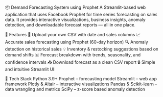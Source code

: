 📦 Demand Forecasting System using Prophet
A Streamlit-based web application that uses Facebook Prophet for time series forecasting on sales data. It provides interactive visualizations, business insights, anomaly detection, and downloadable forecast reports — all in one place.

🚀 Features
📁 Upload your own CSV with date and sales columns
📈 Accurate sales forecasting using Prophet (60-day horizon)
🔍 Anomaly detection on historical sales
💡 Inventory & restocking suggestions based on demand shifts
📊 Forecast breakdown with trends, seasonality, and confidence intervals
📥 Download forecast as a clean CSV report
🔒 Simple and intuitive Streamlit UI

🧠 Tech Stack
Python 3.9+
Prophet – forecasting model
Streamlit – web app framework
Plotly & Altair – interactive visualizations
Pandas & Scikit-learn – data wrangling and metrics
SciPy – z-score based anomaly detection
